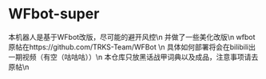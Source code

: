 # WFbot-super
本机器人是基于WFbot改版，尽可能的避开风控\n
并做了一些美化改版\n
wfbot原帖在https://github.com/TRKS-Team/WFBot \n
具体如何部署将会在bilibili出一期视频（有空（咕咕咕））\n
本仓库只放黑话战甲词典以及成品，注意事项请去原帖\n
